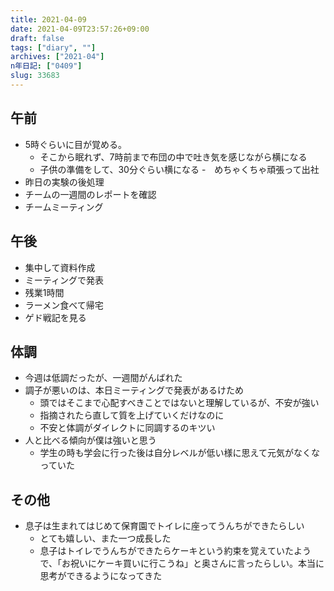 ```yaml
---
title: 2021-04-09
date: 2021-04-09T23:57:26+09:00
draft: false
tags: ["diary", ""]
archives: ["2021-04"]
n年日記: ["0409"]
slug: 33683
---
```

## 午前
- 5時ぐらいに目が覚める。
  - そこから眠れず、7時前まで布団の中で吐き気を感じながら横になる
  - 子供の準備をして、30分ぐらい横になる
-　めちゃくちゃ頑張って出社
- 昨日の実験の後処理
- チームの一週間のレポートを確認
- チームミーティング
## 午後
- 集中して資料作成
- ミーティングで発表
- 残業1時間
- ラーメン食べて帰宅
- ゲド戦記を見る
## 体調
- 今週は低調だったが、一週間がんばれた
- 調子が悪いのは、本日ミーティングで発表があるけため
  - 頭ではそこまで心配すべきことではないと理解しているが、不安が強い
  - 指摘されたら直して質を上げていくだけなのに
  - 不安と体調がダイレクトに同調するのキツい
- 人と比べる傾向が僕は強いと思う
  - 学生の時も学会に行った後は自分レベルが低い様に思えて元気がなくなっていた
## その他
- 息子は生まれてはじめて保育園でトイレに座ってうんちができたらしい
  - とても嬉しい、また一つ成長した
  - 息子はトイレでうんちができたらケーキという約束を覚えていたようで、「お祝いにケーキ買いに行こうね」と奥さんに言ったらしい。本当に思考ができるようになってきた